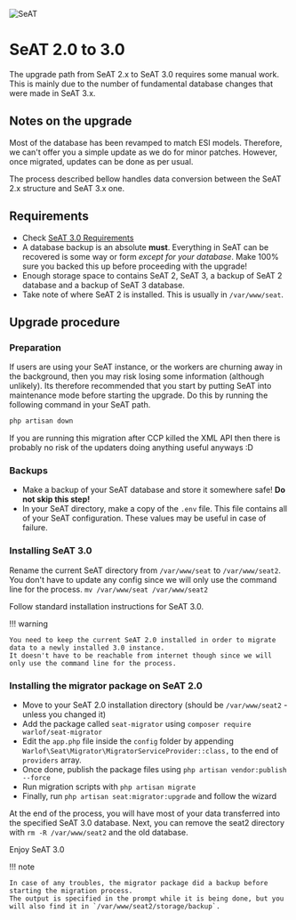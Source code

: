 ![SeAT](https://i.imgur.com/aPPOxSK.png)

# SeAT 2.0 to 3.0

The upgrade path from SeAT 2.x to SeAT 3.0 requires some manual work. This is mainly due to the number of fundamental database changes that were made in SeAT 3.x.

## Notes on the upgrade

Most of the database has been revamped to match ESI models. Therefore, we can't offer you a simple update as we do for minor patches. However, once migrated, updates can be done as per usual.

The process described bellow handles data conversion between the SeAT 2.x structure and SeAT 3.x one.

## Requirements

- Check [SeAT 3.0 Requirements](/installation/requirements)
- A database backup is an absolute **must**. Everything in SeAT can be recovered is some way or
  form *except for your database*. Make 100% sure you backed this up before proceeding with the upgrade!
- Enough storage space to contains SeAT 2, SeAT 3, a backup of SeAT 2 database and a backup of SeAT 3 database.
- Take note of where SeAT 2 is installed. This is usually in `/var/www/seat`.

## Upgrade procedure

### Preparation

If users are using your SeAT instance, or the workers are churning away in the background, then you may
risk losing some information (although unlikely). Its therefore recommended that you start by putting
SeAT into maintenance mode before starting the upgrade. Do this by running the following command in your SeAT path. 

```bash
php artisan down
```

If you are running this migration after CCP killed the XML API then there is probably no risk of the updaters doing anything useful anyways :D

### Backups

- Make a backup of your SeAT database and store it somewhere safe! **Do not skip this step!**
- In your SeAT directory, make a copy of the `.env` file. This file contains all of your SeAT configuration. These values may be useful in case of failure.

### Installing SeAT 3.0

Rename the current SeAT directory from `/var/www/seat` to `/var/www/seat2`.
You don't have to update any config since we will only use the command line for the process.
`mv /var/www/seat /var/www/seat2`

Follow standard installation instructions for SeAT 3.0.

!!! warning

    You need to keep the current SeAT 2.0 installed in order to migrate data to a newly installed 3.0 instance.
    It doesn't have to be reachable from internet though since we will only use the command line for the process.

### Installing the migrator package on SeAT 2.0

- Move to your SeAT 2.0 installation directory (should be `/var/www/seat2` - unless you changed it)
- Add the package called `seat-migrator` using `composer require warlof/seat-migrator`
- Edit the `app.php` file inside the `config` folder by appending `Warlof\Seat\Migrator\MigratorServiceProvider::class,` to the end of `providers` array.
- Once done, publish the package files using `php artisan vendor:publish --force`
- Run migration scripts with `php artisan migrate`
- Finally, run `php artisan seat:migrator:upgrade` and follow the wizard

At the end of the process, you will have most of your data transferred into the specified SeAT 3.0 database.
Next, you can remove the seat2 directory with `rm -R /var/www/seat2` and the old database.

Enjoy SeAT 3.0

!!! note

    In case of any troubles, the migrator package did a backup before starting the migration process.
    The output is specified in the prompt while it is being done, but you will also find it in `/var/www/seat2/storage/backup`.

